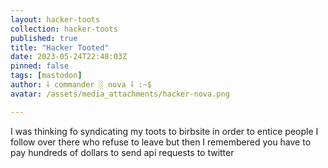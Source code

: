 ```yaml
---
layout: hacker-toots
collection: hacker-toots
published: true
title: "Hacker Tooted"
date: 2023-05-24T22:48:03Z
pinned: false
tags: [mastodon]
author: ⸸ commander ░ nova ⸸ :~$
avatar: /assets/media_attachments/hacker-nova.png

---
```


<p>I was thinking fo syndicating my toots to birbsite in order to entice people I follow over there who refuse to leave but then I remembered you have to pay hundreds of dollars to send api requests to twitter</p>


